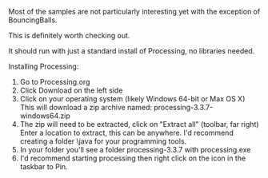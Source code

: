 

Most of the samples are not particularly interesting yet with the exception of BouncingBalls.

This is definitely worth checking out.


It should run with just a standard install of Processing, no libraries needed.



Installing Processing:

1) Go to Processing.org
2) Click Download on the left side
3) Click on your operating system (likely Windows 64-bit or Max OS X)
   This will download a zip archive named: processing-3.3.7-windows64.zip
4) The zip will need to be extracted, click on "Extract all" (toolbar, far right)
   Enter a location to extract, this can be anywhere.
   I'd recommend creating a folder \java for your programming tools.
5) In your folder you'll see a folder processing-3.3.7 with processing.exe
6) I'd recommend starting processing then right click on the icon in the taskbar to Pin.

